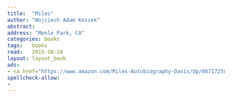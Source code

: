 ```yaml
---
title:  "Miles"
author: "Wojciech Adam Koszek"
abstract:
address: "Menlo Park, CA"
categories: books
tags:	books
read:	2015-10-24
layout: layout_book
ads:
- <a href="https://www.amazon.com/Miles-Autobiography-Davis/dp/0671725823/ref=as_li_ss_il?s=books&ie=UTF8&qid=1466060625&sr=1-2&keywords=Miles%3A+The+Autobiography&linkCode=li2&tag=wojcadamkoszh-20&linkId=6a721eb90a94a5653b5cf898609d9696" target="_blank"><img border="0" src="//ws-na.amazon-adsystem.com/widgets/q?_encoding=UTF8&ASIN=0671725823&Format=_SL160_&ID=AsinImage&MarketPlace=US&ServiceVersion=20070822&WS=1&tag=wojcadamkoszh-20" ></a><img src="//ir-na.amazon-adsystem.com/e/ir?t=wojcadamkoszh-20&l=li2&o=1&a=0671725823" width="1" height="1" border="0" alt="" style="border:none !important; margin:0px !important;" />
spellcheck-allow:
- 
---
```



